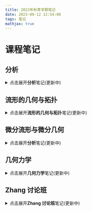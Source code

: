 ```yaml
---
title: 2023年秋季学期笔记
date: 2023-09-12 12:54:00
tags: 笔记
mathjax: true
---
```


# 课程笔记

## 分析



<details>
  <summary>点击展开<b>分析</b>笔记(更新中)</summary>
  <iframe class="Formula de GB" style="border: none;" src="https://czhang271828.github.io/files/2023Autumn/分析.pdf#page=1&amp;toolbar=1&amp;statusbar=1&amp;view=fitH,100" width="100%" height="800"></iframe>
</details>

## 流形的几何与拓扑



<details>
  <summary>点击展开<b>流形的几何与拓扑</b>笔记(更新中)</summary>
  <iframe class="Formula de GB" style="border: none;" src="https://czhang271828.github.io/files/2023Autumn/流形的几何与拓扑.pdf#page=1&amp;toolbar=1&amp;statusbar=1&amp;view=fitH,100" width="100%" height="800"></iframe>
</details>


## 微分流形与微分几何



<details>
  <summary>点击展开<b>分析</b>笔记(更新中)</summary>
  <iframe class="Formula de GB" style="border: none;" src="https://czhang271828.github.io/files/2023Autumn/微分流形与微分几何.pdf#page=1&amp;toolbar=1&amp;statusbar=1&amp;view=fitH,100" width="100%" height="800"></iframe>
</details>

## 几何力学



<details>
  <summary>点击展开<b>几何力学</b>笔记(更新中)</summary>
  <iframe class="Formula de GB" style="border: none;" src="https://czhang271828.github.io/files/2023Autumn/几何力学.pdf#page=1&amp;toolbar=1&amp;statusbar=1&amp;view=fitH,100" width="100%" height="800"></iframe>
</details>

## Zhang 讨论班



<details>
  <summary>点击展开<b>Zhang 讨论班</b>笔记(更新中)</summary>
  <iframe class="Formula de GB" style="border: none;" src="https://czhang271828.github.io/files/2023Autumn/Zhang 讨论班.pdf#page=1&amp;toolbar=1&amp;statusbar=1&amp;view=fitH,100" width="100%" height="800"></iframe>
</details>